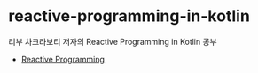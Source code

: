 # reactive-programming-in-kotlin
리부 차크라보티 저자의 Reactive Programming in Kotlin 공부                       
* [Reactive Programming](https://hungseong.tistory.com/44)                      
